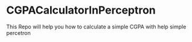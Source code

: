 # CGPACalculatorInPerceptron

This Repo will help you how to calculate a simple CGPA with help simple percetron
